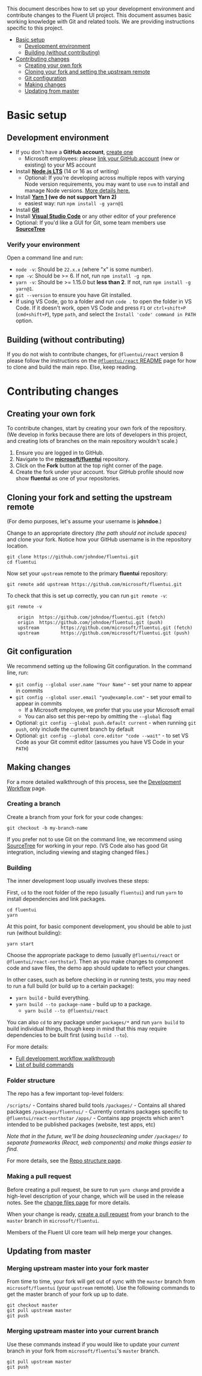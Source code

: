 This document describes how to set up your development environment and contribute changes to the Fluent UI project. This document assumes basic working knowledge with Git and related tools. We are providing instructions specific to this project.

- [Basic setup](#basic-setup)
  - [Development environment](#development-environment)
  - [Building (without contributing)](#building-without-contributing)
- [Contributing changes](#contributing-changes)
  - [Creating your own fork](#creating-your-own-fork)
  - [Cloning your fork and setting the upstream remote](#cloning-your-fork-and-setting-the-upstream-remote)
  - [Git configuration](#git-configuration)
  - [Making changes](#making-changes)
  - [Updating from master](#updating-from-master)

# Basic setup

## Development environment

- If you don't have a **GitHub account**, [create one](https://github.com/join)
  - Microsoft employees: please [link your GitHub account](https://repos.opensource.microsoft.com) (new or existing) to your MS account
- Install **[Node.js LTS](https://nodejs.org/en/)** (14 or 16 as of writing)
  - Optional: If you're developing across multiple repos with varying Node version requirements, you may want to use `nvm` to install and manage Node versions. [More details here.](nvm-setup)
- Install **[Yarn 1](https://classic.yarnpkg.com/) (we do not support Yarn 2)**
  - easiest way: run `npm install -g yarn@1`
- Install **[Git](https://git-scm.com/)**
- Install **[Visual Studio Code](https://code.visualstudio.com/)** or any other editor of your preference
- Optional: If you'd like a GUI for Git, some team members use **[SourceTree](https://www.atlassian.com/software/sourcetree)**

### Verify your environment

Open a command line and run:

- `node -v`: Should be `22.x.x` (where "x" is some number).
- `npm -v`: Should be >= 6. If not, run `npm install -g npm`.
- `yarn -v`: Should be >= 1.15.0 but **less than 2**. If not, run `npm install -g yarn@1`.
- `git --version` to ensure you have Git installed.
- If using VS Code, go to a folder and run `code .` to open the folder in VS Code. If it doesn't work, open VS Code and press `F1` or `ctrl+shift+P` (`cmd+shift+P`), type `path`, and select the `Install 'code' command in PATH` option.

## Building (without contributing)

If you do not wish to contribute changes, for `@fluentui/react` version 8 please follow the instructions on the [`@fluentui/react` README](https://github.com/microsoft/fluentui/blob/master/packages/react/README.md#building-the-repo) page for how to clone and build the main repo. Else, keep reading.

# Contributing changes

## Creating your own fork

To contribute changes, start by creating your own fork of the repository. (We develop in forks because there are lots of developers in this project, and creating lots of branches on the main repository wouldn't scale.)

1. Ensure you are logged in to GitHub.
2. Navigate to the **[microsoft/fluentui](https://github.com/microsoft/fluentui)** repository.
3. Click on the **Fork** button at the top right corner of the page.
4. Create the fork under your account. Your GitHub profile should now show **fluentui** as one of your repositories.

## Cloning your fork and setting the upstream remote

(For demo purposes, let's assume your username is **johndoe**.)

Change to an appropriate directory _(the path should not include spaces)_ and clone your fork. Notice how your GitHub username is in the repository location.

```
git clone https://github.com/johndoe/fluentui.git
cd fluentui
```

Now set your `upstream` remote to the primary **fluentui** repository:

```
git remote add upstream https://github.com/microsoft/fluentui.git
```

To check that this is set up correctly, you can run `git remote -v`:

```
git remote -v

    origin  https://github.com/johndoe/fluentui.git (fetch)
    origin  https://github.com/johndoe/fluentui.git (push)
    upstream        https://github.com/microsoft/fluentui.git (fetch)
    upstream        https://github.com/microsoft/fluentui.git (push)
```

## Git configuration

We recommend setting up the following Git configuration. In the command line, run:

- `git config --global user.name "Your Name"` - set your name to appear in commits
- `git config --global user.email "you@example.com"` - set your email to appear in commits
  - If a Microsoft employee, we prefer that you use your Microsoft email
  - You can also set this per-repo by omitting the `--global` flag
- Optional: `git config --global push.default current` - when running `git push`, only include the current branch by default
- Optional: `git config --global core.editor "code --wait"` - to set VS Code as your Git commit editor (assumes you have VS Code in your `PATH`)

## Making changes

For a more detailed walkthrough of this process, see the [Development Workflow](Development-Workflow) page.

### Creating a branch

Create a branch from your fork for your code changes:

```
git checkout -b my-branch-name
```

If you prefer not to use Git on the command line, we recommend using [SourceTree](https://www.sourcetreeapp.com/) for working in your repo. (VS Code also has good Git integration, including viewing and staging changed files.)

### Building

The inner development loop usually involves these steps:

First, `cd` to the root folder of the repo (usually `fluentui`) and run `yarn` to install dependencies and link packages.

```
cd fluentui
yarn
```

At this point, for basic component development, you should be able to just run (without building):

```
yarn start
```

Choose the appropriate package to demo (usually `@fluentui/react` or `@fluentui/react-northstar`). Then as you make changes to component code and save files, the demo app should update to reflect your changes.

In other cases, such as before checking in or running tests, you may need to run a full build (or build up to a certain package):

- `yarn build` - build everything.
- `yarn build --to package-name` - build up to a package.
  - `yarn build --to @fluentui/react`

You can also `cd` to any package under `packages/*` and run `yarn build` to build individual things, though keep in mind that this may require dependencies to be built first (using `build --to`).

For more details:

- [Full development workflow walkthrough](Development-Workflow)
- [List of build commands](Build-Commands)

### Folder structure

The repo has a few important top-level folders:

`/scripts/` - Contains shared build tools
`/packages/` - Contains all shared packages
`/packages/fluentui/` - Currently contains packages specific to `@fluentui/react-northstar`
`/apps/` - Contains app projects which aren't intended to be published packages (website, test apps, etc)

_Note that in the future, we'll be doing housecleaning under `/packages/` to separate frameworks (React, web components) and make things easier to find._

For more details, see the [Repo structure page](Repo-structure).

### Making a pull request

Before creating a pull request, be sure to run `yarn change` and provide a high-level description of your change, which will be used in the release notes. See the [change files page](Change-Files) for more details.

When your change is ready, [create a pull request](https://github.com/microsoft/fluentui/pulls) from your branch to the `master` branch in `microsoft/fluentui`.

Members of the Fluent UI core team will help merge your changes.

## Updating from master

### Merging upstream master into your fork master

From time to time, your fork will get out of sync with the `master` branch from `microsoft/fluentui` (your `upstream` remote). Use the following commands to get the master branch of your fork up up to date.

```
git checkout master
git pull upstream master
git push
```

### Merging upstream master into your current branch

Use these commands instead if you would like to update your _current_ branch in your fork from `microsoft/fluentui`'s `master` branch.

```
git pull upstream master
git push
```
